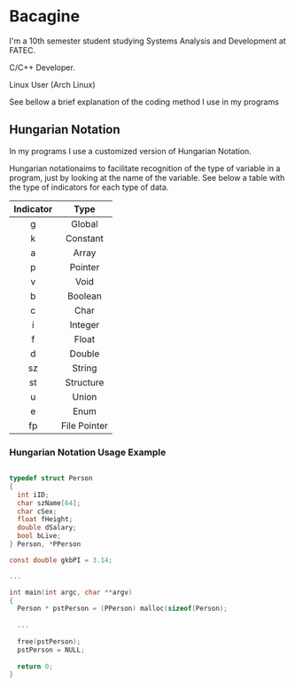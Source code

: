 # Bacagine

I'm a 10th semester student studying Systems Analysis and Development at FATEC.

C/C++ Developer.

Linux User (Arch Linux)

See bellow a brief explanation of the coding method I use in my programs

## Hungarian Notation
In my programs I use a customized version of Hungarian Notation.

Hungarian notationaims to facilitate recognition of the type of variable in a program, just by looking at the name of the variable.
See below a table with the type of indicators for each type of data.

| Indicator    | Type         |
| :---------:  | :-------:    |
| g            | Global       |
| k            | Constant     |
| a            | Array        | 
| p            | Pointer      |
| v            | Void         |
| b            | Boolean      |
| c            | Char         |
| i            | Integer      |
| f            | Float        |
| d            | Double       |
| sz           | String       |
| st           | Structure    |
| u            | Union        |
| e            | Enum         |
| fp           | File Pointer |

### Hungarian Notation Usage Example
```c

typedef struct Person
{
  int iID;
  char szName[64];
  char cSex;
  float fHeight;
  double dSalary;
  bool bLive;
} Person, *PPerson

const double gkbPI = 3.14; 

...

int main(int argc, char **argv)
{
  Person * pstPerson = (PPerson) malloc(sizeof(Person);
  
  ...
  
  free(pstPerson);
  pstPerson = NULL;
  
  return 0;
}

```

